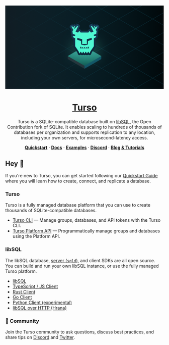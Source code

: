 <p align="center">
  <a href="https://docs.turso.tech/sdk/ts/quickstart">
    <img alt="Turso + TypeScript cover" src="turso-banner.png" width="1000">
    <h1 align="center">Turso</h1>
  </a>
</p>

<p align="center">
  Turso is a SQLite-compatible database built on <a href="https://turso.tech/libsql">libSQL</a>, the Open Contribution fork of SQLite. It enables scaling to hundreds of thousands of databases per organization and supports replication to any location, including your own servers, for microsecond-latency access.
</p>

<p align="center">
  <a href="https://docs.turso.tech/quickstart"><strong>Quickstart</strong></a> ·
  <a href="https://docs.turso.tech"><strong>Docs</strong></a> ·
  <a href="https://github.com/tursodatabase/examples"><strong>Examples</strong></a> ·
  <a href="https://dub.sh/turso-gh-discord"><strong>Discord</strong></a> ·
  <a href="https://blog.turso.tech/"><strong>Blog &amp; Tutorials</strong></a>
</p>

## Hey 👋

If you're new to Turso, you can get started following our [Quickstart Guide](https://docs.turso.tech/quickstart) where you will learn how to create, connect, and replicate a database.

### Turso

Turso is a fully managed database platform that you can use to create thousands of SQLite-compatible databases.

- [Turso CLI](https://docs.turso.tech/cli/introduction) &mdash; Manage groups, databases, and API tokens with the Turso CLI.
- [Turso Platform API](https://docs.turso.tech/api-reference/introduction) &mdash; Programmatically manage groups and databases using the Platform API.

### libSQL

The libSQL database, [server (`sqld`)](https://github.com/tursodatabase/libsql/tree/main/libsql-server), and client SDKs are all open source. You can build and run your own libSQL instance, or use the fully managed Turso platform.

- [libSQL](https://github.com/tursodatabase/libsql)
- [TypeScript / JS Client](https://github.com/tursodatabase/libsql-client-ts)
- [Rust Client](https://github.com/tursodatabase/libsql/tree/main/libsql)
- [Go Client](https://github.com/tursodatabase/libsql-client-go)
- [Python Client (experimental)](https://github.com/tursodatabase/libsql-experimental-python)
- [libSQL over HTTP (Hrana)](https://github.com/tursodatabase/libsql/blob/main/docs/HTTP_V2_SPEC.md)

### 💚 Community

Join the Turso community to ask questions, discuss best practices, and share tips on [Discord](https://dub.sh/turso-gh-discord) and [Twitter](https://twitter.com/tursodatabase).
